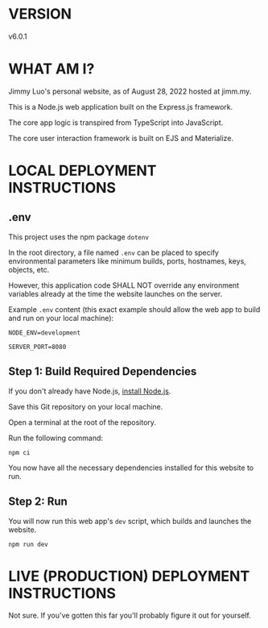 # VERSION
v6.0.1

# WHAT AM I?
Jimmy Luo's personal website, as of August 28, 2022 hosted at jimm.my.

This is a Node.js web application built on the Express.js framework.

The core app logic is transpired from TypeScript into JavaScript.

The core user interaction framework is built on EJS and Materialize.

# LOCAL DEPLOYMENT INSTRUCTIONS
## .env
This project uses the npm package `dotenv` 

In the root directory, a file named `.env` can be placed to specify environmental parameters like minimum builds, ports, hostnames, keys, objects, etc.

However, this application code SHALL NOT override any environment variables already at the time the website launches on the server.

Example `.env` content (this exact example should allow the web app to build and run on your local machine):
```
NODE_ENV=development

SERVER_PORT=8080
```

## Step 1: Build Required Dependencies
If you don't already have Node.js, [install Node.js](https://nodejs.dev/en/learn/how-to-install-nodejs).

Save this Git repository on your local machine.

Open a terminal at the root of the repository.

Run the following command:
```
npm ci
```

You now have all the necessary dependencies installed for this website to run.

## Step 2: Run

You will now run this web app's `dev` script, which builds and launches the website.
```
npm run dev
```

# LIVE (PRODUCTION) DEPLOYMENT INSTRUCTIONS
Not sure. If you've gotten this far you'll probably figure it out for yourself.